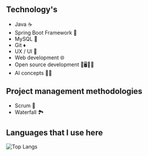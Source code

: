 ## Technology's 
- Java ☕
- Spring Boot Framework 🌱
- MySQL 🐬
- Git ♦️
- UX / UI 🎨
- Web development 🌐
- Open source development 👐🖥️👨‍💻
- AI concepts 🤖📖

## Project management methodologies
- Scrum 🔧
- Waterfall 🏞️

## Languages that I use here
![Top Langs](https://github-readme-stats.vercel.app/api/top-langs/?username=RaulMatarazo&layout=compact&theme=transparent)
